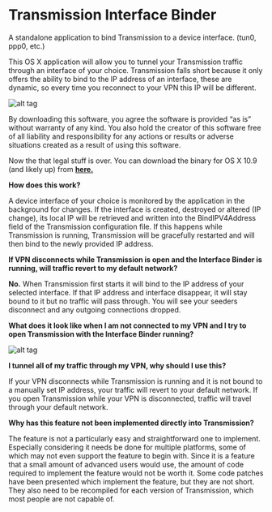 Transmission Interface Binder
=============================

A standalone application to bind Transmission to a device interface. (tun0, ppp0, etc.)

This OS X application will allow you to tunnel your Transmission traffic through an interface of your choice. Transmission falls short because it only offers the ability to bind to the IP address of an interface, these are dynamic, so every time you reconnect to your VPN this IP will be different.

![alt tag](https://raw.githubusercontent.com/joshbernfeld/Transmission-Interface-Binder/master/Preview/main.png)

By downloading this software, you agree the software is provided “as is” without warranty of any kind. You also hold the creator of this software free of all liability and responsibility for any actions or results or adverse situations created as a result of using this software.

Now the that legal stuff is over. You can download the binary for OS X 10.9 (and likely up) from **[here.](https://github.com/joshbernfeld/Transmission-Interface-Binder/blob/master/OS%20X%2010.9/Transmission%20Interface%20Binder.zip?raw=true)**

**How does this work?**

A device interface of your choice is monitored by the application in the background for changes. If the interface is created, destroyed or altered (IP change), its local IP will be retrieved and written into the BindIPV4Address field of the Transmission configuration file. If this happens while Transmission is running, Transmission will be gracefully restarted and will then bind to the newly provided IP address.


**If VPN disconnects while Transmission is open and the Interface Binder is running, will traffic revert to my default network?**

**No.** When Transmission first starts it will bind to the IP address of your selected interface. If that IP address and interface disappear, it will stay bound to it but no traffic will pass through. You will see your seeders disconnect and any outgoing connections dropped.

**What does it look like when I am not connected to my VPN and I try to open Transmission with the Interface Binder running?**

![alt tag](https://raw.githubusercontent.com/joshbernfeld/Transmission-Interface-Binder/master/Preview/alert.png)

**I tunnel all of my traffic through my VPN, why should I use this?**

If your VPN disconnects while Transmission is running and it is not bound to a manually set IP address, your traffic will revert to your default network.
If you open Transmission while your VPN is disconnected, traffic will travel through your default network.

**Why has this feature not been implemented directly into Transmission?**

The feature is not a particularly easy and straightforward one to implement. Especially considering it needs be done for multiple platforms, some of which may not even support the feature to begin with. Since it is a feature that a small amount of advanced users would use, the amount of code required to implement the feature would not be worth it. Some code patches have been presented which implement the feature, but they are not short. They also need to be recompiled for each version of Transmission, which most people are not capable of.
